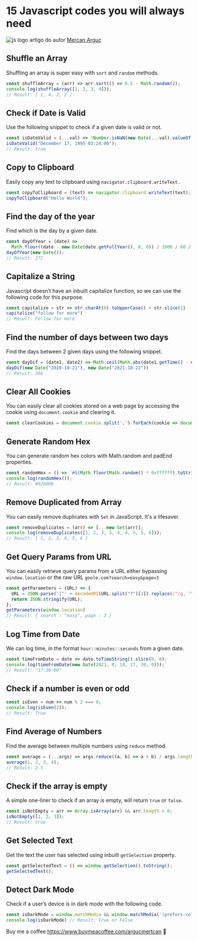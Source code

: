 # 15 Javascript codes you will always need


![js logo](https://miro.medium.com/max/1400/1*OFnK_QNo05YMO-7Db-PQ3Q.png)
artigo do autor [Mercan Arguç](https://medium.com/@mertcanarguc/15-javascript-codes-you-will-always-need-e8569903dd1)

## Shuffle an Array

Shuffling an array is super easy with `sort` and `random` methods.

```js
const shuffleArray = (arr) => arr.sort(() => 0.5 - Math.random());
console.log(shuffleArray([1, 2, 3, 4]));
// Result: [ 1, 4, 3, 2 ]
```

## Check if Date is Valid

Use the following snippet to check if a given date is valid or not.

```js
const isDateValid = (...val) => !Number.isNaN(new Date(...val).valueOf());
isDateValid("December 17, 1995 03:24:00");
// Result: true
```

## Copy to Clipboard

Easily copy any text to clipboard using `navigator.clipboard.writeText.`

```js
const copyToClipboard = (text) => navigator.clipboard.writeText(text);
copyToClipboard("Hello World");
```

## Find the day of the year

Find which is the day by a given date.

```js
const dayOfYear = (date) =>
  Math.floor((date - new Date(date.getFullYear(), 0, 0)) / 1000 / 60 / 60 / 24);
dayOfYear(new Date());
// Result: 272
```

## Capitalize a String

Javascript doesn’t have an inbuilt capitalize function, so we can use the following code for this purpose.

```js
const capitalize = str => str.charAt(0).toUpperCase() + str.slice(1)
capitalize("follow for more")
// Result: Follow for more
```

## Find the number of days between two days

Find the days between 2 given days using the following snippet.

```js
const dayDif = (date1, date2) => Math.ceil(Math.abs(date1.getTime() - date2.getTime()) / 86400000)
dayDif(new Date("2020-10-21"), new Date("2021-10-22"))
// Result: 366
```

## Clear All Cookies

You can easily clear all cookies stored on a web page by accessing the cookie using `document.cookie` and clearing it.

```js
const clearCookies = document.cookie.split(';').forEach(cookie => document.cookie = cookie.replace(/^ +/, '').replace(/=.*/, `=;expires=${new Date(0).toUTCString()};path=/`));
```

## Generate Random Hex

You can generate random hex colors with Math.random and padEnd properties.

```js
const randomHex = () => `#${Math.floor(Math.random() * 0xffffff).toString(16).padEnd(6, "0")}`;
console.log(randomHex());
// Result: #92b008
```

## Remove Duplicated from Array

You can easily remove duplicates with `Set` in JavaScript. It's a lifesaver.

```js
const removeDuplicates = (arr) => [...new Set(arr)];
console.log(removeDuplicates([1, 2, 3, 3, 4, 4, 5, 5, 6]));
// Result: [ 1, 2, 3, 4, 5, 6 ]
```

## Get Query Params from URL

You can easily retrieve query params from a URL either bypassing `window.location` or the raw URL `goole.com?search=easy&page=3`

```js
const getParameters = (URL) => {
  URL = JSON.parse('{"' + decodeURI(URL.split("?")[1]).replace(/"/g, '\\"').replace(/&/g, '","').replace(/=/g, '":"') +'"}');
  return JSON.stringify(URL);
};
getParameters(window.location)
// Result: { search : "easy", page : 3 }
```

## Log Time from Date

We can log time, in the format `hour::minutes::seconds` from a given date.

```js
const timeFromDate = date => date.toTimeString().slice(0, 8);
console.log(timeFromDate(new Date(2021, 0, 10, 17, 30, 0))); 
// Result: "17:30:00"
```

## Check if a number is even or odd

```js
const isEven = num => num % 2 === 0;
console.log(isEven(2)); 
// Result: True
```

## Find Average of Numbers

Find the average between multiple numbers using `reduce` method.

```js
const average = (...args) => args.reduce((a, b) => a + b) / args.length;
average(1, 2, 3, 4);
// Result: 2.5
```

## Check if the array is empty

A simple one-liner to check if an array is empty, will return `true` or `false`.

```js
const isNotEmpty = arr => Array.isArray(arr) && arr.length > 0;
isNotEmpty([1, 2, 3]);
// Result: true
```

## Get Selected Text
Get the text the user has selected using inbuilt `getSelection` property.

```js
const getSelectedText = () => window.getSelection().toString();
getSelectedText();
```

## Detect Dark Mode

Check if a user’s device is in dark mode with the following code.

```js
const isDarkMode = window.matchMedia && window.matchMedia('(prefers-color-scheme: dark)').matches
console.log(isDarkMode) // Result: True or False
```

Buy me a coffee https://www.buymeacoffee.com/argucmertcan 🧋